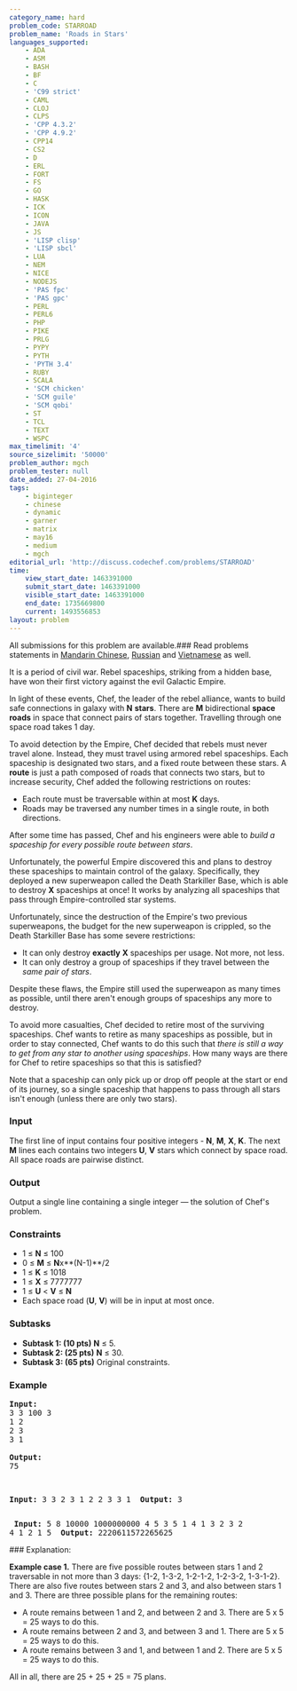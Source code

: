 ```yaml
---
category_name: hard
problem_code: STARROAD
problem_name: 'Roads in Stars'
languages_supported:
    - ADA
    - ASM
    - BASH
    - BF
    - C
    - 'C99 strict'
    - CAML
    - CLOJ
    - CLPS
    - 'CPP 4.3.2'
    - 'CPP 4.9.2'
    - CPP14
    - CS2
    - D
    - ERL
    - FORT
    - FS
    - GO
    - HASK
    - ICK
    - ICON
    - JAVA
    - JS
    - 'LISP clisp'
    - 'LISP sbcl'
    - LUA
    - NEM
    - NICE
    - NODEJS
    - 'PAS fpc'
    - 'PAS gpc'
    - PERL
    - PERL6
    - PHP
    - PIKE
    - PRLG
    - PYPY
    - PYTH
    - 'PYTH 3.4'
    - RUBY
    - SCALA
    - 'SCM chicken'
    - 'SCM guile'
    - 'SCM qobi'
    - ST
    - TCL
    - TEXT
    - WSPC
max_timelimit: '4'
source_sizelimit: '50000'
problem_author: mgch
problem_tester: null
date_added: 27-04-2016
tags:
    - biginteger
    - chinese
    - dynamic
    - garner
    - matrix
    - may16
    - medium
    - mgch
editorial_url: 'http://discuss.codechef.com/problems/STARROAD'
time:
    view_start_date: 1463391000
    submit_start_date: 1463391000
    visible_start_date: 1463391000
    end_date: 1735669800
    current: 1493556853
layout: problem
---
```

All submissions for this problem are available.###  Read problems statements in [Mandarin Chinese](http://www.codechef.com/download/translated/MAY16/mandarin/STARROAD.pdf), [Russian](http://www.codechef.com/download/translated/MAY16/russian/STARROAD.pdf) and [Vietnamese](http://www.codechef.com/download/translated/MAY16/vietnamese/STARROAD.pdf) as well.

It is a period of civil war. Rebel spaceships, striking from a hidden base, have won their first victory against the evil Galactic Empire.

In light of these events, Chef, the leader of the rebel alliance, wants to build safe connections in galaxy with **N** **stars**. There are **M** bidirectional **space roads** in space that connect pairs of stars together. Travelling through one space road takes 1 day.

To avoid detection by the Empire, Chef decided that rebels must never travel alone. Instead, they must travel using armored rebel spaceships. Each spaceship is designated two stars, and a fixed route between these stars. A **route** is just a path composed of roads that connects two stars, but to increase security, Chef added the following restrictions on routes:

- Each route must be traversable within at most **K** days.
- Roads may be traversed any number times in a single route, in both directions.

After some time has passed, Chef and his engineers were able to _build a spaceship for every possible route between stars_.

Unfortunately, the powerful Empire discovered this and plans to destroy these spaceships to maintain control of the galaxy. Specifically, they deployed a new superweapon called the Death Starkiller Base, which is able to destroy **X** spaceships at once! It works by analyzing all spaceships that pass through Empire-controlled star systems.

Unfortunately, since the destruction of the Empire's two previous superweapons, the budget for the new superweapon is crippled, so the Death Starkiller Base has some severe restrictions:

- It can only destroy **exactly** **X** spaceships per usage. Not more, not less.
- It can only destroy a group of spaceships if they travel between the _same pair of stars_.

Despite these flaws, the Empire still used the superweapon as many times as possible, until there aren't enough groups of spaceships any more to destroy.

To avoid more casualties, Chef decided to retire most of the surviving spaceships. Chef wants to retire as many spaceships as possible, but in order to stay connected, Chef wants to do this such that _there is still a way to get from any star to another using spaceships_. How many ways are there for Chef to retire spaceships so that this is satisfied?

Note that a spaceship can only pick up or drop off people at the start or end of its journey, so a single spaceship that happens to pass through all stars isn't enough (unless there are only two stars).

### Input

The first line of input contains four positive integers - **N**, **M**, **X**, **K**. The next **M** lines each contains two integers **U**, **V** stars which connect by space road. All space roads are pairwise distinct.

### Output

Output a single line containing a single integer — the solution of Chef's problem.

### Constraints

- 1 ≤ **N** ≤ 100
- 0 ≤ **M** ≤ **N**x**(N-1)**/2
- 1 ≤ **K** ≤ 1018
- 1 ≤ **X** ≤ 7777777
- 1 ≤ **U** < **V** ≤ **N**
- Each space road (**U**, **V**) will be in input at most once.

### Subtasks

- **Subtask 1: (10 pts)** **N** ≤ 5.
- **Subtask 2: (25 pts)** **N** ≤ 30.
- **Subtask 3: (65 pts)** Original constraints.

### Example

<pre>
<b>Input:</b>
<tt>3 3 100 3
1 2
2 3
3 1
</tt>
<b>Output:</b>
<tt>75</tt>
</pre><pre>
<b>Input:</b>
<tt>3 3 2 3
1 2
2 3
3 1
</tt>
<b>Output:</b>
<tt>3</tt>
</pre><pre>
<b>Input:</b>
<tt>5 8 10000 1000000000
4 5
3 5
1 4
1 3
2 3
2 4
1 2
1 5
</tt>
<b>Output:</b>
<tt>2220611572265625</tt>
</pre>### Explanation:

**Example case 1.** There are five possible routes between stars 1 and 2 traversable in not more than 3 days: {1-2, 1-3-2, 1-2-1-2, 1-2-3-2, 1-3-1-2}. There are also five routes between stars 2 and 3, and also between stars 1 and 3. There are three possible plans for the remaining routes:

- A route remains between 1 and 2, and between 2 and 3. There are 5 x 5 = 25 ways to do this.
- A route remains between 2 and 3, and between 3 and 1. There are 5 x 5 = 25 ways to do this.
- A route remains between 3 and 1, and between 1 and 2. There are 5 x 5 = 25 ways to do this.

All in all, there are 25 + 25 + 25 = 75 plans.
